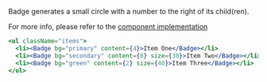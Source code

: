 Badge generates a small circle with a number to the right of its child(ren).

For more info, please refer to the <a href="https://github.com/gazpachu/sugui/tree/master/src/components/badge/index.jsx" target="_blank">component implementation</a>

<style>
  .items { list-style-type: none; padding: 0; }
  .items li { margin-right: 10px; display: inline-block; }
  .items li:last-child { margin-right: 0; }
</style>

```jsx
<ul className="items">
  <li><Badge bg="primary" content={4}>Item One</Badge></li>
  <li><Badge bg="secondary" content={8} size={30}>Item Two</Badge></li>
  <li><Badge bg="green" content={2} size={40}>Item Three</Badge></li>
</ul>
```
